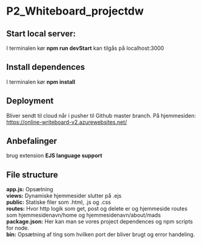 # P2_Whiteboard_projectdw

## Start local server:
I terminalen kør **npm run devStart**
kan tilgås på localhost:3000

## Install dependences
I terminalen kør **npm install**

## Deployment
Bliver sendt til cloud når i pusher til Github master branch.
På hjemmesiden: https://online-writeboard-v2.azurewebsites.net/

## Anbefalinger
brug extension **EJS language support**

## File structure
**app.js:** Opsætning  
**views:** Dynamiske hjemmesider slutter på .ejs  
**public:** Statiske filer som .html, .js og .css  
**routes:** Hvor http logik som get, post og delete er og hjemmeside routes som hjemmesidenavn/home og hjemmesidenavn/about/mads  
**package.json:** Her kan man se vores project dependences og npm scripts for node.  
**bin:** Opsætning af ting som hvilken port der bliver brugt og error handeling.  
